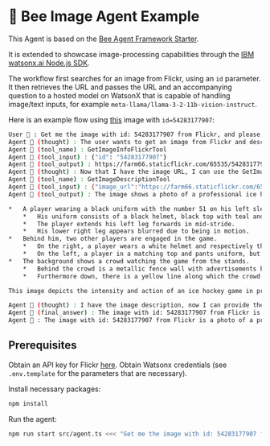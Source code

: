 # 🐝 Bee Image Agent Example

This Agent is based on the [Bee Agent Framework Starter](https://github.com/i-am-bee/bee-agent-framework-starter).

It is extended to showcase image-processing capabilities through the [IBM watsonx.ai Node.js SDK](https://github.com/IBM/watsonx-ai-node-sdk).

The workflow first searches for an image from Flickr, using an `id` parameter. It then retrieves the URL and passes the URL and an accompanying question to a hosted model on WatsonX that is capable of handling image/text inputs, for example `meta-llama/llama-3-2-11b-vision-instruct`.

Here is an example flow using [this](https://www.flickr.com/photos/jennthulhu_photog/54283177907/) image with `id=54283177907`:

```bash
User 👤 : Get me the image with id: 54283177907 from Flickr, and please describe its contents
Agent 🤖 (thought) : The user wants to get an image from Flickr and describe its contents, I can use the GetImageInfoFlickrTool function to get the image URL and then use the GetImageDescriptionTool function to describe the image.
Agent 🤖 (tool_name) : GetImageInfoFlickrTool
Agent 🤖 (tool_input) : {"id": "54283177907"}
Agent 🤖 (tool_output) : https://farm66.staticflickr.com/65535/54283177907_8359857afb.jpg
Agent 🤖 (thought) : Now that I have the image URL, I can use the GetImageDescriptionTool function to describe the image.
Agent 🤖 (tool_name) : GetImageDescriptionTool
Agent 🤖 (tool_input) : {"image_url":"https://farm66.staticflickr.com/65535/54283177907_8359857afb.jpg","question":"Describe the image"}
Agent 🤖 (tool_output) : The image shows a photo of a professional ice hockey game in progress.

*   A player wearing a black uniform with the number 51 on his left sleeve runs across the ice with his left foot forward.
    *   His uniform consists of a black helmet, black top with teal and red accents, black pants with teal and red accents, black socks with teal and red stripes, and black shin guards. He also wears black skates and black gloves.
    *   The player extends his left leg forwards in mid-stride.
    *   His lower right leg appears blurred due to being in motion.
*   Behind him, two other players are engaged in the game.
    *   On the right, a player wears a white helmet and respectively themed top, pants, and gloves with the letters "CAPS" on his sleeves holding a hockey stick;
    *   On the left, a player in a matching top and pants uniform, but wearing a goalkeeping helmet, is obscured by and behind the man in blacks body and striking out with their left arm.
*   The background shows a crowd watching the game from the stands.
    *   Behind the crowd is a metallic fence wall with advertisements behind it.
    *   Furthermore down, there is a yellow line along which the crowd sits, before the ice sheet.

This image depicts the intensity and action of an ice hockey game in progress.

Agent 🤖 (thought) : I have the image description, now I can provide the final answer.
Agent 🤖 (final_answer) : The image with id: 54283177907 from Flickr is a photo of a professional ice hockey game in progress. A player wearing a black uniform with the number 51 on his left sleeve runs across the ice with his left foot forward. Behind him, two other players are engaged in the game. The background shows a crowd watching the game from the stands.
Agent 🤖 : The image with id: 54283177907 from Flickr is a photo of a professional ice hockey game in progress. A player wearing a black uniform with the number 51 on his left sleeve runs across the ice with his left foot forward. Behind him, two other players are engaged in the game. The background shows a crowd watching the game from the stands.
```

## Prerequisites

Obtain an API key for Flickr [here](https://www.flickr.com/services/apps/create/).
Obtain Watsonx credentials (see `.env.template` for the parameters that are necessary).

Install necessary packages:

```bash
npm install
```

Run the agent:

```bash
npm run start src/agent.ts <<< "Get me the image with id: 54283177907 from Flickr, and please describe its contents"
```
